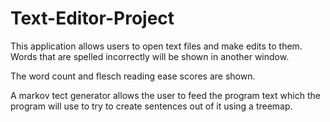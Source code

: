 # Text-Editor-Project

This application allows users to open text files and make edits to them.  Words that are spelled incorrectly will be shown in another window. 

The word count and flesch reading ease scores are shown.  

A markov tect generator allows the user to feed the program text which the program will use to try to create sentences out of it using a treemap.   
